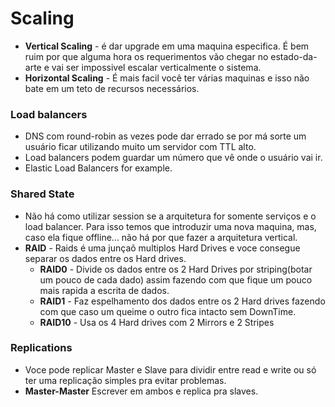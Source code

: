 # Scaling
- **Vertical Scaling** - é dar upgrade em uma maquina especifica. É bem ruim por que alguma hora os requerimentos vão chegar no estado-da-arte e vai ser impossivel escalar verticalmente o sistema.
- **Horizontal Scaling** - É mais facil você ter várias maquinas e isso não bate em um teto de recursos necessários.

### Load balancers
- DNS com round-robin as vezes pode dar errado se por má sorte um usuário ficar utilizando muito um servidor com TTL alto.
- Load balancers podem guardar um número que vê onde o usuário vai ir.
- Elastic Load Balancers for example.

### Shared State
- Não há como utilizar session se a arquitetura for somente serviços e o load balancer. Para isso temos que introduzir uma nova maquina, mas, caso ela fique offline... não há por que fazer a arquitetura vertical.
- **RAID** - Raids é uma junçaõ multiplos Hard Drives e voce consegue separar os dados entre os Hard drives. 
	- **RAID0** - Divide os dados entre os 2 Hard Drives por striping(botar um pouco de cada dado) assim fazendo com que fique um pouco mais rapida a escrita de dados.
	- **RAID1** - Faz espelhamento dos dados entre os 2 Hard drives fazendo com que caso um queime o outro fica intacto sem DownTime.
	- **RAID10** - Usa os 4 Hard drives com 2 Mirrors e 2 Stripes

###  Replications
- Voce pode replicar Master e Slave para dividir entre read e write ou só ter uma replicação simples pra evitar problemas.
- **Master-Master** Escrever em ambos e replica pra slaves.